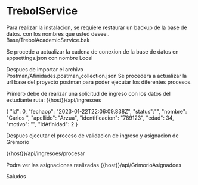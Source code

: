 # TrebolService

Para realizar la instalacion, se requiere restaurar un backup de la base de datos. con los nombres que usted desee.. 
    Base/TrebolAcademicService.bak


Se procede a actualizar la cadena de conexion de la base de datos en appsettings.json con nombre Local

Despues de importar el archivo Postman/Afinidades.postman_collection.json
Se procedera a actualizar la url base del proyecto postman para poder ejecutar los diferentes procesos.



Primero debe de realizar una solicitud de ingreso con los datos del estudiante
ruta: {{host}}/api/ingresoes


{
  "id": 0,
  "fechaop": "2023-01-22T22:06:09.838Z",
  "status":"",
  "nombre": "Carlos ",
  "apellido": "Arzua",
  "identificacion": "789123",
  "edad": 34,
  "motivo": "",
  "idAfinidad": 2
}


Despues ejecutar el proceso de validacion de ingreso y asignacion de Gremorio

{{host}}/api/ingresoes/procesar


Podra ver las asignaciones realizadas
{{host}}/api/GrimorioAsignadoes


Saludos
